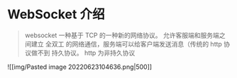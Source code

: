 # WebSocket 介绍
> websocket 一种基于 TCP 的一种新的网络协议。 
> 允许客服端和服务端之间建立 全双工 的网络通信，服务端可以给客户端发送消息（传统的 http 协议做不到
> 持久协议。 http 为非持久协议

![[img/Pasted image 20220623104636.png|500]]